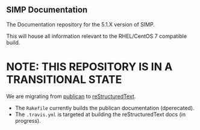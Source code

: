 ## SIMP Documentation

The Documentation repository for the 5.1.X version of SIMP.

This will house all information relevant to the RHEL/CentOS 7 compatible build.

# NOTE: THIS REPOSITORY IS IN A TRANSITIONAL STATE
We are migrating from [publican](https://fedorahosted.org/publican/) to [reStructuredText](http://docutils.sourceforge.net/docs/ref/rst/restructuredtext.html).  
* The `Rakefile` currently builds the publican documentation (dperecated).
* The `.travis.yml` is targeted at building the reStructuredText docs (in progress).
 
